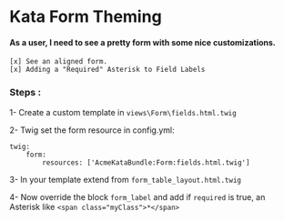 Kata Form Theming
=================

#### As a user, I need to see a pretty form with some nice customizations.

```
[x] See an aligned form.
[x] Adding a "Required" Asterisk to Field Labels
```

### Steps :
1- Create a custom template in `views\Form\fields.html.twig`

2- Twig set the form resource in config.yml:
```
twig:
    form:
        resources: ['AcmeKataBundle:Form:fields.html.twig']
```
3- In your template extend from `form_table_layout.html.twig`

4- Now override the block `form_label` and add if `required` is true, an Asterisk like
`<span class="myClass">*</span>`
